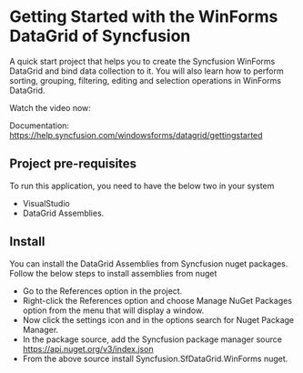# Getting Started with the WinForms DataGrid of Syncfusion
A quick start project that helps you to create the Syncfusion WinForms DataGrid and bind data collection to it. You will also learn how to perform sorting, grouping, filtering, editing and selection operations in WinForms DataGrid.

Watch the video now: 

Documentation: https://help.syncfusion.com/windowsforms/datagrid/gettingstarted

## Project pre-requisites
To run this application, you need to have the below two in your system
* VisualStudio
* DataGrid Assemblies.

## Install
You can install the DataGrid Assemblies from Syncfusion nuget packages.
Follow the below steps to install assemblies from nuget
* Go to the References option in the project.
* Right-click the References option and choose Manage NuGet Packages option from the menu that will display a window.
* Now click the settings icon and in the options search for Nuget Package Manager.
* In the package source, add the Syncfusion package manager source https://api.nuget.org/v3/index.json
* From the above source install Syncfusion.SfDataGrid.WinForms nuget.
